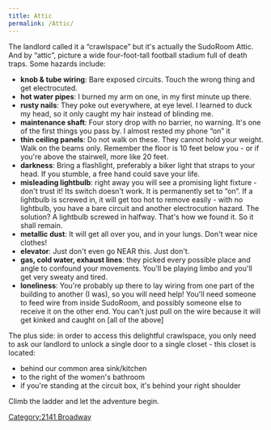```yaml
---
title: Attic
permalink: /Attic/
---
```


The landlord called it a “crawlspace” but it's actually the SudoRoom Attic. And by “attic”, picture a wide four-foot-tall football stadium full of death traps. Some hazards include:

-   **knob & tube wiring**: Bare exposed circuits. Touch the wrong thing and get electrocuted.
-   **hot water pipes**: I burned my arm on one, in my first minute up there.
-   **rusty nails**: They poke out everywhere, at eye level. I learned to duck my head, so it only caught my hair instead of blinding me.
-   **maintenance shaft**: Four story drop with no barrier, no warning. It's one of the first things you pass by. I almost rested my phone “on” it
-   **thin ceiling panels**: Do not walk on these. They cannot hold your weight. Walk on the beams only. Remember the floor is 10 feet below you - or if you're above the stairwell, more like 20 feet.
-   **darkness**: Bring a flashlight, preferably a biker light that straps to your head. If you stumble, a free hand could save your life.
-   **misleading lightbulb**: right away you will see a promising light fixture - don't trust it! Its switch doesn't work. It is permanently set to “on”. If a lightbulb is screwed in, it will get too hot to remove easily - with no lightbulb, you have a bare circuit and another electrocution hazard. The solution? A lightbulb screwed in halfway. That's how we found it. So it shall remain.
-   **metallic dust**: It will get all over you, and in your lungs. Don't wear nice clothes!
-   **elevator**: Just don't even go NEAR this. Just don't.
-   **gas, cold water, exhaust lines**: they picked every possible place and angle to confound your movements. You'll be playing limbo and you'll get very sweaty and tired.
-   **loneliness**: You're probably up there to lay wiring from one part of the building to another (I was), so you will need help! You'll need someone to feed wire from inside SudoRoom, and possibly someone else to receive it on the other end. You can't just pull on the wire because it will get kinked and caught on \[all of the above\]

The plus side: in order to access this delightful crawlspace, you only need to ask our landlord to unlock a single door to a single closet - this closet is located:

-   behind our common area sink/kitchen
-   to the right of the women's bathroom
-   if you're standing at the circuit box, it's behind your right shoulder

Climb the ladder and let the adventure begin.

[Category:2141 Broadway](/Category:2141_Broadway "wikilink")